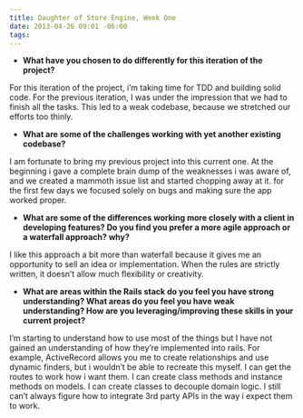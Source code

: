 ```yaml
---
title: Daughter of Store Engine, Week One
date: 2013-04-26 09:01 -06:00
tags:
---
```


- __What have you chosen to do differently for this iteration of the project?__

For this iteration of the project, i’m taking time for TDD and building solid code. For the previous iteration, I was under the impression that we had to finish all the tasks. This led to a weak codebase, because we stretched our efforts too thinly.  

- __What are some of the challenges working with yet another existing codebase?__

I am fortunate to bring my previous project into this current one. At the beginning i gave a complete brain dump of the weaknesses i was aware of, and we created a mammoth issue list and started chopping away at it. for the first few days we focused solely on bugs and making sure the app worked proper.

- __What are some of the differences working more closely with a client in developing features?  Do you find you prefer a more agile approach or a waterfall approach? why?__

I like this approach a bit more than waterfall because it gives me an opportunity to sell an idea or implementation. When the rules are strictly written, it doesn’t allow much flexibility or creativity. 

- __What are areas within the Rails stack do you feel you have strong understanding? What areas do you feel you have weak understanding? How are you leveraging/improving these skills in your current project?__

I’m starting to understand how to use most of the things but I have not gained an understanding of how they’re implemented into rails. For example, ActiveRecord allows you me to create relationships and use dynamic finders, but i wouldn’t be able to recreate this myself. I can get the routes to work how i want them. I can create class methods and instance methods on models. I can create classes to decouple domain logic. I still can’t always figure how to integrate 3rd party APIs in the way i expect them to work.
